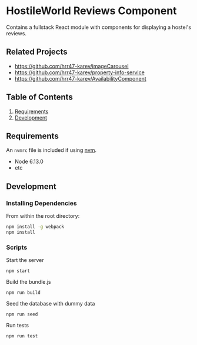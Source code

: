 # HostileWorld Reviews Component

Contains a fullstack React module with components for displaying a hostel's reviews.

## Related Projects
  
  - https://github.com/hrr47-karev/imageCarousel
  - https://github.com/hrr47-karev/property-info-service
  - https://github.com/hrr47-karev/AvailabilityComponent

## Table of Contents

1. [Requirements](#requirements)
1. [Development](#development)

## Requirements

An `nvmrc` file is included if using [nvm](https://github.com/creationix/nvm).
- Node 6.13.0
- etc

## Development

### Installing Dependencies

From within the root directory:
```sh
npm install -g webpack
npm install
```
### Scripts
Start the server
```
npm start
```
Build the bundle.js
```
npm run build
```
Seed the database with dummy data
```
npm run seed
```
Run tests
```
npm run test
```

